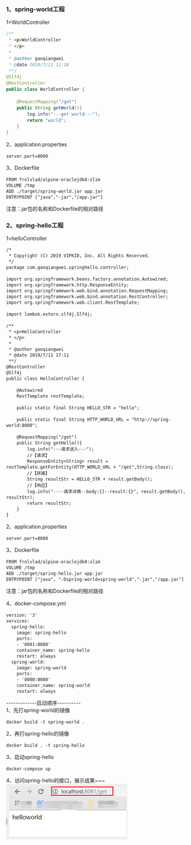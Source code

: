 ### 1、spring-world工程     
1>WorldController
```java
/**
 * <p>WorldController
 * </p>
 *
 * @author gaoqiangwei
 * @date 2019/7/11 11:18
 **/
@Slf4j
@RestController
public class WorldController {

    @RequestMapping("/get")
    public String getWorld(){
        log.info("---get world---");
        return "world";
    }
}
```
2、application.properties        
```
server.port=8080
```
3、Dockerfile
```
FROM frolvlad/alpine-oraclejdk8:slim
VOLUME /tmp
ADD ./target/spring-world.jar app.jar
ENTRYPOINT ["java","-jar","/app.jar"]
```
注意：jar包的名称和Dockerfile的相对路径

### 2、spring-hello工程        
1>helloController
```
/*
 * Copyright (C) 2019 VIPKID, Inc. All Rights Reserved.
 */
package com.gaoqiangwei.springhello.controller;

import org.springframework.beans.factory.annotation.Autowired;
import org.springframework.http.ResponseEntity;
import org.springframework.web.bind.annotation.RequestMapping;
import org.springframework.web.bind.annotation.RestController;
import org.springframework.web.client.RestTemplate;

import lombok.extern.slf4j.Slf4j;

/**
 * <p>HelloController
 * </p>
 *
 * @author gaoqiangwei
 * @date 2019/7/11 17:11
 **/
@RestController
@Slf4j
public class HelloController {

    @Autowired
    RestTemplate restTemplate;

    public static final String HELLO_STR = "hello";

    public static final String HTTP_WORLD_URL = "http://spring-world:8080";

    @RequestMapping("/get")
    public String getHello(){
        log.info("---请求进入---");
        //【请求】
        ResponseEntity<String> result = restTemplate.getForEntity(HTTP_WORLD_URL + "/get",String.class);
        //【拼接】
        String resultStr = HELLO_STR + result.getBody();
        //【响应】
        log.info("----请求详情--body:{}--result:{}", result.getBody(), resultStr);
        return resultStr;
    }
}
```
2、application.properties        
```
server.port=8080
```

3、Dockerfile
```
FROM frolvlad/alpine-oraclejdk8:slim
VOLUME /tmp
ADD ./target/spring-hello.jar app.jar
ENTRYPOINT ["java", "-Dspring-world=spring-world","-jar","/app.jar"]
```
注意：jar包的名称和Dockerfile的相对路径

4、docker-compose.yml
```
version: '3'
services:
  spring-hello:
    image: spring-hello
    ports:
    - '8081:8080'
    container_name: spring-hello
    restart: always
  spring-world:
    image: spring-world
    ports:
    - '8080:8080'
    container_name: spring-world
    restart: always
```

-------------启动顺序----------     
1、先打spring-world的镜像     
```
docker build -t spring-world .
```
2、再打spring-hello的镜像    
```
docker build . -t spring-hello
```
3、启动spring-hello        
```
docker-compose up
```
4、访问spring-hello的接口，展示成果~~~     
![](../99-【img】/docker/02-docker-spring-hello.png)